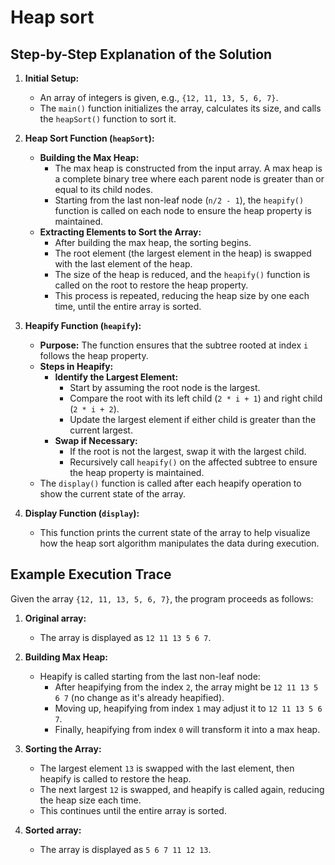 # Heap sort
## Step-by-Step Explanation of the Solution

1. **Initial Setup:**
   - An array of integers is given, e.g., `{12, 11, 13, 5, 6, 7}`.
   - The `main()` function initializes the array, calculates its size, and calls the `heapSort()` function to sort it.

2. **Heap Sort Function (`heapSort`):**
   - **Building the Max Heap:**
     - The max heap is constructed from the input array. A max heap is a complete binary tree where each parent node is greater than or equal to its child nodes.
     - Starting from the last non-leaf node (`n/2 - 1`), the `heapify()` function is called on each node to ensure the heap property is maintained.
   - **Extracting Elements to Sort the Array:**
     - After building the max heap, the sorting begins.
     - The root element (the largest element in the heap) is swapped with the last element of the heap.
     - The size of the heap is reduced, and the `heapify()` function is called on the root to restore the heap property.
     - This process is repeated, reducing the heap size by one each time, until the entire array is sorted.

3. **Heapify Function (`heapify`):**
   - **Purpose:** The function ensures that the subtree rooted at index `i` follows the heap property.
   - **Steps in Heapify:**
     - **Identify the Largest Element:** 
       - Start by assuming the root node is the largest.
       - Compare the root with its left child (`2 * i + 1`) and right child (`2 * i + 2`).
       - Update the largest element if either child is greater than the current largest.
     - **Swap if Necessary:**
       - If the root is not the largest, swap it with the largest child.
       - Recursively call `heapify()` on the affected subtree to ensure the heap property is maintained.
   - The `display()` function is called after each heapify operation to show the current state of the array.

4. **Display Function (`display`):**
   - This function prints the current state of the array to help visualize how the heap sort algorithm manipulates the data during execution.

## Example Execution Trace

Given the array `{12, 11, 13, 5, 6, 7}`, the program proceeds as follows:

1. **Original array:** 
   - The array is displayed as `12 11 13 5 6 7`.

2. **Building Max Heap:**
   - Heapify is called starting from the last non-leaf node:
     - After heapifying from the index `2`, the array might be `12 11 13 5 6 7` (no change as it's already heapified).
     - Moving up, heapifying from index `1` may adjust it to `12 11 13 5 6 7`.
     - Finally, heapifying from index `0` will transform it into a max heap.

3. **Sorting the Array:**
   - The largest element `13` is swapped with the last element, then heapify is called to restore the heap.
   - The next largest `12` is swapped, and heapify is called again, reducing the heap size each time.
   - This continues until the entire array is sorted.

4. **Sorted array:** 
   - The array is displayed as `5 6 7 11 12 13`.
